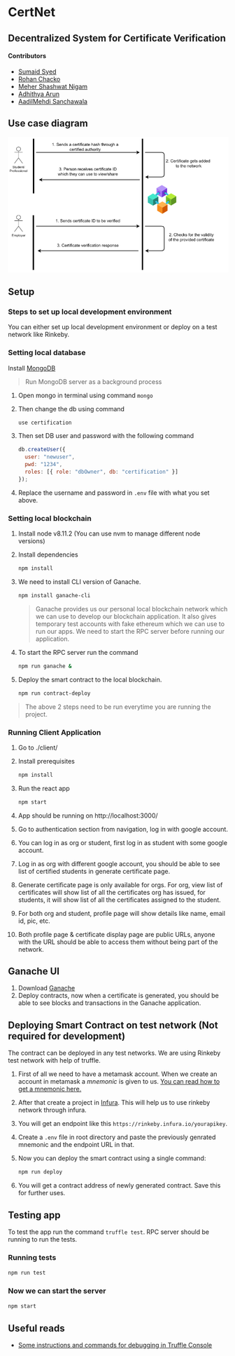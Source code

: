 # CertNet
## Decentralized System for Certificate Verification

#### Contributors
* [Sumaid Syed](https://github.com/Sumaid)
* [Rohan Chacko](https://github.com/RohanChacko)
* [Meher Shashwat Nigam](https://github.com/ShashwatNigam99)
* [Adhithya Arun](https://github.com/adhithyaarun)
* [AadilMehdi Sanchawala](https://github.com/aadilmehdis)

## Use case diagram
![usecase](./documents/usecase.png)


## Setup

### Steps to set up local development environment

You can either set up local development environment or deploy on a test network like Rinkeby.

### Setting local database

Install [MongoDB](https://docs.mongodb.com/manual/installation/)

> Run MongoDB server as a background process

1. Open mongo in terminal using command `mongo`

2. Then change the db using command

   ```bash
   use certification
   ```

3. Then set DB user and password with the following command

   ```javascript
   db.createUser({
     user: "newuser",
     pwd: "1234",
     roles: [{ role: "dbOwner", db: "certification" }]
   });
   ```

4. Replace the username and password in  `.env` file with what you set above.

### Setting local blockchain

1. Install node v8.11.2 (You can use nvm to manage different node versions)
2. Install dependencies

   ```bash
   npm install
   ```

3. We need to install CLI version of Ganache.

   ```bash
   npm install ganache-cli
   ```

   > Ganache provides us our personal local blockchain network which we can use to develop our blockchain application. It also gives temporary test accounts with fake ethereum which we can use to run our apps. We need to start the RPC server before running our application.

4. To start the RPC server run the command

   ```bash
   npm run ganache &
   ```

5. Deploy the smart contract to the local blockchain.

   ```bash
   npm run contract-deploy
   ```

> The above 2 steps need to be run everytime you are running the project.


### Running Client Application

1. Go to ./client/
2. Install prerequisites

   ```bash
   npm install
   ```

3. Run the react app

   ```bash
   npm start
   ```

4. App should be running on http://localhost:3000/
5. Go to authentication section from navigation, log in with google account.
6. You can log in as org or student, first log in as student with some google account.
7. Log in as org with different google account, you should be able to see list of certified students
   in generate certificate page.
8. Generate certificate page is only available for orgs. For org, view list of certificates will show list of all the certificates org has issued, for students, it will show list of all the certificates assigned to the student.
9. For both org and student, profile page will show details like name, email id, pic, etc.
10. Both profile page & certificate display page are public URLs, anyone with the URL should be able to access them without being part of the network.

## Ganache UI

1. Download [Ganache](https://www.trufflesuite.com/ganache)
2. Deploy contracts, now when a certificate is generated, you should be able to see blocks and transactions in the Ganache application.

## Deploying Smart Contract on test network (Not required for development)

The contract can be deployed in any test networks. We are using Rinkeby test network with help of truffle.

1. First of all we need to have a metamask account. When we create an account in metamask a _mnemonic_ is given to us. [You can read how to get a mnemonic here.](https://support.dex.top/hc/en-us/articles/360004125614-How-to-Create-Mnemonic-Phrase-with-MetaMask-)

1. After that create a project in [Infura](https://infura.io). This will help us to use rinkeby network through infura.

1. You will get an endpoint like this `https://rinkeby.infura.io/yourapikey`.

1. Create a `.env` file in root directory and paste the previously genrated mnemonic and the endpoint URL in that.

1. Now you can deploy the smart contract using a single command:

   ```BASH
   npm run deploy
   ```

1. You will get a contract address of newly generated contract. Save this for further uses.

## Testing app

To test the app run the command `truffle test`. RPC server should be running to run the tests.

### Running tests

```bash
npm run test
```

### Now we can start the server

```bash
npm start
```

## Useful reads

- [Some instructions and commands for debugging in Truffle Console](./instructions/COMMANDS.md)
